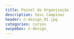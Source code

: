 ```yaml
---
title: Painel de Organização
description: Sesc Campinas
header: n-design_01.jpg
categories: cursos
swipebox: n-design_
---
```

